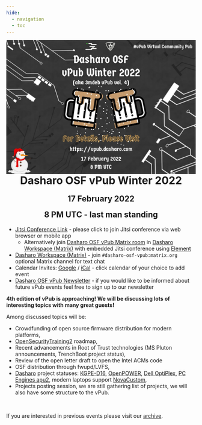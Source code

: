 ```yaml
---
hide:
  - navigation
  - toc
--- 
```


<p align="center" style="margin-bottom: 0px !important;">
  <img width="800" src="images/dasharo-osf-vpub-winter-2022-poster.png" alt="Dasharo OSF vPub Winter 2022 poster" align="center">
  </p>
<h1 align="center" style="margin-top: 0px;">Dasharo OSF vPub Winter 2022</h1>
<h2 align="center" style="margin-top: 0px;">17 February 2022</h2>
<h2 align="center" style="margin-top: 0px;">8 PM UTC - last man standing</h2>

* [Jitsi Conference Link](https://meet.jit.si/dasharo-osf-vpub) - please click to join Jitsi conference via web browser or mobile app
    * Alternatively join [Dasharo OSF vPub Matrix room](https://matrix.to/#/#dasharo-osf-vpub:matrix.org)
      in [Dasharo Workspace (Matrix)](https://matrix.to/#/#dasharo:matrix.org)
      with embedded Jitsi conference using [Element](https://element.io/get-started)
* [Dasharo Workspace (Matrix)](https://matrix.to/#/#dasharo:matrix.org) - join `#dasharo-osf-vpub:matrix.org` optional Matrix channel for text chat
* Calendar Invites: [Google](https://calendar.google.com/event?action=TEMPLATE&tmeid=MjZobm9ydXJuNzQ4OHM3bWszN3I1b2dwbjQgZXZlbnRzQDNtZGViLmNvbQ&tmsrc=events%403mdeb.com) / [iCal](https://cloud.3mdeb.com/index.php/s/bxWPFbg5PzkDeP2) - click calendar of your choice to add event
* [Dasharo OSF vPub Newsletter](https://newsletter.3mdeb.com/subscription/0_K65I7ro) - if you would like to be informed about future vPub events feel free to sign up to our newsletter

**4th edition of vPub is approaching! We will be discussing lots of interesting topics with many great guests!**<br>

Among discussed topics will be:<br>

* Crowdfunding of open source firmware distribution for modern platforms,<br>
* [OpenSecurityTraining2](https://ost2.fyi/) roadmap,<br>
* Recent advancements in Root of Trust technologies (MS Pluton announcements, TrenchBoot project status),<br>
* Review of the open letter draft to open the Intel ACMs code<br>
* OSF distribution through fwupd/LVFS,<br>
* [Dasharo](https://dasharo.com/) project statuses: [KGPE-D16](https://docs.dasharo.com/variants/asus_kgpe_d16/releases/), [OpenPOWER](https://docs.dasharo.com/variants/talos_2/releases/), [Dell OptiPlex](https://docs.dasharo.com/variants/dell_optiplex/overview/), [PC Engines apu2](pcengines.github.io), modern laptops support [NovaCustom](https://configurelaptop.eu/coreboot-laptop/),<br>
* Projects posting session, we are still gathering list of projects, we will also have some structure to the vPub.
<br>

If you are interested in previous events please visit our [archive](archive.md).
